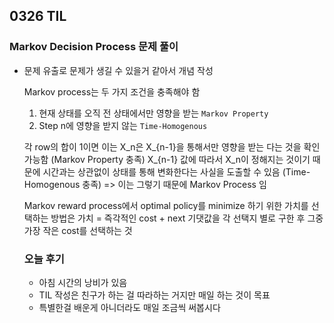 ## 0326 TIL
### Markov Decision Process 문제 풀이 
- 문제 유출로 문제가 생길 수 있을거 같아서 개념 작성

  Markov process는 두 가지 조건을 충족해야 함
  1. 현재 상태를 오직 전 상태에서만 영향을 받는 `Markov Property`
  2. Step n에 영향을 받지 않는 `Time-Homogenous`

  각 row의 합이 1이면 이는 X_n은 X_{n-1}을 통해서만 영향을 받는 다는 것을 확인 가능함 (Markov Property 충족)
  X_{n-1} 값에 따라서 X_n이 정해지는 것이기 때문에 시간과는 상관없이 상태를 통해 변화한다는 사실을 도출할 수 있음 (Time-Homogenous 충족)
  => 이는 그렇기 때문에 Markov Process 임

  Markov reward process에서 optimal policy를 minimize 하기 위한 가치를 선택하는 방법은 가치 = 즉각적인 cost + next 기댓값을 각 선택지 별로 구한 후 그중 가장 작은 cost를 선택하는 것

  ### 오늘 후기
  - 아침 시간의 낭비가 있음
  - TIL 작성은 친구가 하는 걸 따라하는 거지만 매일 하는 것이 목표
  - 특별한걸 배운게 아니더라도 매일 조금씩 써봅시다
